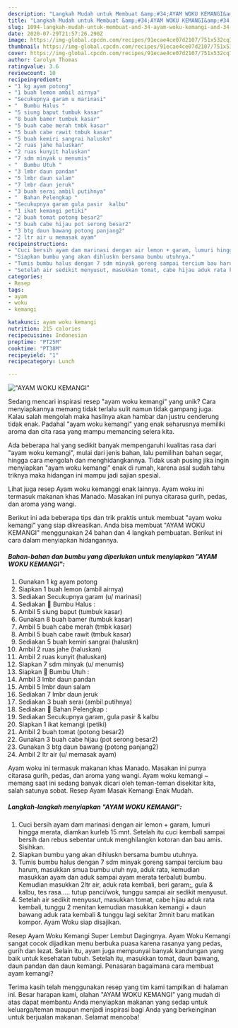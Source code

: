 ```yaml
---
description: "Langkah Mudah untuk Membuat &amp;#34;AYAM WOKU KEMANGI&amp;#34;, Menggugah Selera"
title: "Langkah Mudah untuk Membuat &amp;#34;AYAM WOKU KEMANGI&amp;#34;, Menggugah Selera"
slug: 1094-langkah-mudah-untuk-membuat-and-34-ayam-woku-kemangi-and-34-menggugah-selera
date: 2020-07-29T21:57:26.290Z
image: https://img-global.cpcdn.com/recipes/91ecae4ce07d2107/751x532cq70/ayam-woku-kemangi-foto-resep-utama.jpg
thumbnail: https://img-global.cpcdn.com/recipes/91ecae4ce07d2107/751x532cq70/ayam-woku-kemangi-foto-resep-utama.jpg
cover: https://img-global.cpcdn.com/recipes/91ecae4ce07d2107/751x532cq70/ayam-woku-kemangi-foto-resep-utama.jpg
author: Carolyn Thomas
ratingvalue: 3.6
reviewcount: 10
recipeingredient:
- "1 kg ayam potong"
- "1 buah lemon ambil airnya"
- "Secukupnya garam u marinasi"
- "  Bumbu Halus "
- "5 siung baput tumbuk kasar"
- "8 buah bamer tumbuk kasar"
- "5 buah cabe merah tmbk kasar"
- "5 buah cabe rawit tmbuk kasar"
- "5 buah kemiri sangrai haluskn"
- "2 ruas jahe haluskan"
- "2 ruas kunyit haluskan"
- "7 sdm minyak u menumis"
- "  Bumbu Utuh "
- "3 lmbr daun pandan"
- "5 lmbr daun salam"
- "7 lmbr daun jeruk"
- "3 buah serai ambil putihnya"
- "  Bahan Pelengkap "
- "Secukupnya garam gula pasir  kalbu"
- "1 ikat kemangi petiki"
- "2 buah tomat potong besar2"
- "3 buah cabe hijau pot serong besar2"
- "3 btg daun bawang potong panjang2"
- "2 ltr air u memasak ayam"
recipeinstructions:
- "Cuci bersih ayam dam marinasi dengan air lemon + garam, lumuri hingga merata, diamkan kurleb 15 mnt. Setelah itu cuci kembali sampai bersih dan rebus sebentar untuk menghilangkn kotoran dan bau amis. Sisihkan."
- "Siapkan bumbu yang akan dihluskn bersama bumbu utuhnya."
- "Tumis bumbu halus dengan 7 sdm minyak goreng sampai tercium bau harum, masukkan smua bumbu utuh nya, aduk rata, kemudian masukkan ayam dan aduk sampai ayam merata terbaluti bumbu. Kemudian masukkan 2ltr air, aduk rata kembali, beri garam;, gula &amp; kalbu, tes rasa..... tutup panci/wok, tunggu sampai air sedikit menyusut."
- "Setelah air sedikit menyusut, masukkan tomat, cabe hijau aduk rata kembali, tunggu 2 menitan kemudian masukkan kemangi + daun bawang aduk rata kembali &amp; tunggu lagi sekitar 2mnit baru matikan kompor. Ayam Woku siap disajikan."
categories:
- Resep
tags:
- ayam
- woku
- kemangi

katakunci: ayam woku kemangi 
nutrition: 215 calories
recipecuisine: Indonesian
preptime: "PT25M"
cooktime: "PT38M"
recipeyield: "1"
recipecategory: Lunch

---
```



![&#34;AYAM WOKU KEMANGI&#34;](https://img-global.cpcdn.com/recipes/91ecae4ce07d2107/751x532cq70/ayam-woku-kemangi-foto-resep-utama.jpg)

Sedang mencari inspirasi resep &#34;ayam woku kemangi&#34; yang unik? Cara menyiapkannya memang tidak terlalu sulit namun tidak gampang juga. Kalau salah mengolah maka hasilnya akan hambar dan justru cenderung tidak enak. Padahal &#34;ayam woku kemangi&#34; yang enak seharusnya memiliki aroma dan cita rasa yang mampu memancing selera kita.

Ada beberapa hal yang sedikit banyak mempengaruhi kualitas rasa dari &#34;ayam woku kemangi&#34;, mulai dari jenis bahan, lalu pemilihan bahan segar, hingga cara mengolah dan menghidangkannya. Tidak usah pusing jika ingin menyiapkan &#34;ayam woku kemangi&#34; enak di rumah, karena asal sudah tahu triknya maka hidangan ini mampu jadi sajian spesial.

Lihat juga resep Ayam woku kemanggi enak lainnya. Ayam woku ini termasuk makanan khas Manado. Masakan ini punya citarasa gurih, pedas, dan aroma yang wangi.


Berikut ini ada beberapa tips dan trik praktis untuk membuat &#34;ayam woku kemangi&#34; yang siap dikreasikan. Anda bisa membuat &#34;AYAM WOKU KEMANGI&#34; menggunakan 24 bahan dan 4 langkah pembuatan. Berikut ini cara dalam menyiapkan hidangannya.

<!--inarticleads1-->

##### Bahan-bahan dan bumbu yang diperlukan untuk menyiapkan &#34;AYAM WOKU KEMANGI&#34;:

1. Gunakan 1 kg ayam potong
1. Siapkan 1 buah lemon (ambil airnya)
1. Sediakan Secukupnya garam (u/ marinasi)
1. Sediakan  🦁 Bumbu Halus :
1. Ambil 5 siung baput (tumbuk kasar)
1. Gunakan 8 buah bamer (tumbuk kasar)
1. Ambil 5 buah cabe merah (tmbk kasar)
1. Ambil 5 buah cabe rawit (tmbuk kasar)
1. Sediakan 5 buah kemiri sangrai (haluskn)
1. Ambil 2 ruas jahe (haluskan)
1. Ambil 2 ruas kunyit (haluskan)
1. Siapkan 7 sdm minyak (u/ menumis)
1. Siapkan  🦁 Bumbu Utuh :
1. Ambil 3 lmbr daun pandan
1. Ambil 5 lmbr daun salam
1. Sediakan 7 lmbr daun jeruk
1. Sediakan 3 buah serai (ambil putihnya)
1. Sediakan  🦁 Bahan Pelengkap :
1. Sediakan Secukupnya garam, gula pasir &amp; kalbu
1. Siapkan 1 ikat kemangi (petiki)
1. Ambil 2 buah tomat (potong besar2)
1. Gunakan 3 buah cabe hijau (pot serong besar2)
1. Gunakan 3 btg daun bawang (potong panjang2)
1. Ambil 2 ltr air (u/ memasak ayam)


Ayam woku ini termasuk makanan khas Manado. Masakan ini punya citarasa gurih, pedas, dan aroma yang wangi. Ayam woku kemangi ~ memang saat ini sedang banyak dicari oleh teman-teman disekitar kita, salah satunya sobat. Resep Ayam Masak Kemangi Enak Mudah. 

<!--inarticleads2-->

##### Langkah-langkah menyiapkan &#34;AYAM WOKU KEMANGI&#34;:

1. Cuci bersih ayam dam marinasi dengan air lemon + garam, lumuri hingga merata, diamkan kurleb 15 mnt. Setelah itu cuci kembali sampai bersih dan rebus sebentar untuk menghilangkn kotoran dan bau amis. Sisihkan.
1. Siapkan bumbu yang akan dihluskn bersama bumbu utuhnya.
1. Tumis bumbu halus dengan 7 sdm minyak goreng sampai tercium bau harum, masukkan smua bumbu utuh nya, aduk rata, kemudian masukkan ayam dan aduk sampai ayam merata terbaluti bumbu. Kemudian masukkan 2ltr air, aduk rata kembali, beri garam;, gula &amp; kalbu, tes rasa..... tutup panci/wok, tunggu sampai air sedikit menyusut.
1. Setelah air sedikit menyusut, masukkan tomat, cabe hijau aduk rata kembali, tunggu 2 menitan kemudian masukkan kemangi + daun bawang aduk rata kembali &amp; tunggu lagi sekitar 2mnit baru matikan kompor. Ayam Woku siap disajikan.


Resep Ayam Woku Kemangi Super Lembut Dagingnya. Ayam Woku Kemangi sangat cocok dijadikan menu berbuka puasa karena rasanya yang pedas, gurih dan lezat. Selain itu, ayam juga mempunyai banyak kandungan yang baik untuk kesehatan tubuh. Setelah itu, masukkan tomat, daun bawang, daun pandan dan daun kemangi. Penasaran bagaimana cara membuat ayam kemangi? 

Terima kasih telah menggunakan resep yang tim kami tampilkan di halaman ini. Besar harapan kami, olahan &#34;AYAM WOKU KEMANGI&#34; yang mudah di atas dapat membantu Anda menyiapkan makanan yang sedap untuk keluarga/teman maupun menjadi inspirasi bagi Anda yang berkeinginan untuk berjualan makanan. Selamat mencoba!

